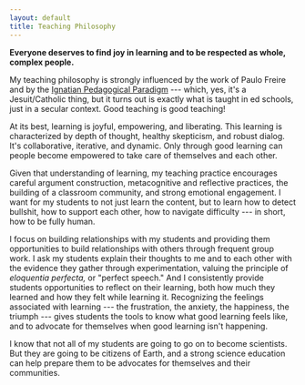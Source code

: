 ```yaml
---
layout: default
title: Teaching Philosophy
---
```


**Everyone deserves to find joy in learning and to be respected as whole, complex people.**

My teaching philosophy is strongly influenced by the work of Paulo Freire and by the [Ignatian Pedagogical Paradigm](https://www.xavier.edu/jesuitresource/resources-by-theme/ignatian-pedagogy) --- which, yes, it's a Jesuit/Catholic thing, but it turns out is exactly what is taught in ed schools, just in a secular context. Good teaching is good teaching!

At its best, learning is joyful, empowering, and liberating. This learning is characterized by depth of thought, healthy skepticism, and robust dialog. It's collaborative, iterative, and dynamic. Only through good learning can people become empowered to take care of themselves and each other. 

Given that understanding of learning, my teaching practice encourages careful argument construction, metacognitive and reflective practices, the building of a classroom community, and strong emotional engagement. I want for my students to not just learn the content, but to learn how to detect bullshit, how to support each other, how to navigate difficulty --- in short, how to be fully human. 

I focus on building relationships with my students and providing them opportunities to build relationships with others through frequent group work. I ask my students explain their thoughts to me and to each other with the evidence they gather through experimentation, valuing the principle of *eloquentia perfecta,* or "perfect speech." And I consistently provide students opportunities to reflect on their learning, both how much they learned and how they felt while learning it. Recognizing the feelings associated with learning --- the frustration, the anxiety, the happiness, the triumph --- gives students the tools to know what good learning feels like, and to advocate for themselves when good learning isn't happening. 

I know that not all of my students are going to go on to become scientists. But they are going to be citizens of Earth, and a strong science education can help prepare them to be advocates for themselves and their communities. 